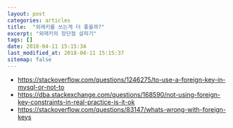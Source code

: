 ```yaml
---
layout: post
categories: articles
title:  "외래키를 쓰는게 더 좋을까?"
excerpt: "외래키의 장단점 살피기"
tags: []
date: 2018-04-11 15:15:34
last_modified_at: 2018-04-11 15:15:37
sitemap: false
---
```


- https://stackoverflow.com/questions/1246275/to-use-a-foreign-key-in-mysql-or-not-to
- https://dba.stackexchange.com/questions/168590/not-using-foreign-key-constraints-in-real-practice-is-it-ok
- https://stackoverflow.com/questions/83147/whats-wrong-with-foreign-keys